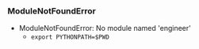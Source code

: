 
### ModuleNotFoundError

- ModuleNotFoundError: No module named 'engineer'
  - `export PYTHONPATH=$PWD`